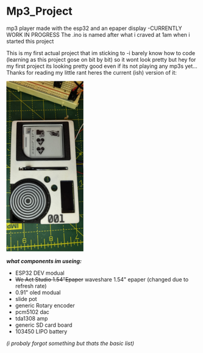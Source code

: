# Mp3_Project

mp3 player made with the esp32 and an epaper display -CURRENTLY WORK IN PROGRESS
The .ino is named after what i craved at 1am when i started this project

This is my first actual project that im sticking to -i barely know how to code (learning as this project gose on bit by bit) so it wont look pretty but hey for my first project its looking pretty good even if its not playing any mp3s yet... Thanks for reading my little rant heres the current (ish) version of it:

<img src="https://github.com/Fins42/Mp3_Project/blob/main/Images/githubImg1.jpg" alt="mp3 player img sorta looks like a panda" style="width:40%; height:auto;">

**_what components im useing:_**

- ESP32 DEV modual
- ~~We Act Studio 1.54"Epaper~~ waveshare 1.54" epaper (changed due to refresh rate)
- 0.91" oled modual
- slide pot
- generic Rotary encoder
- pcm5102 dac
- tda1308 amp
- generic SD card board
- 103450 LIPO battery

_(i probaly forgot something but thats the basic list)_
